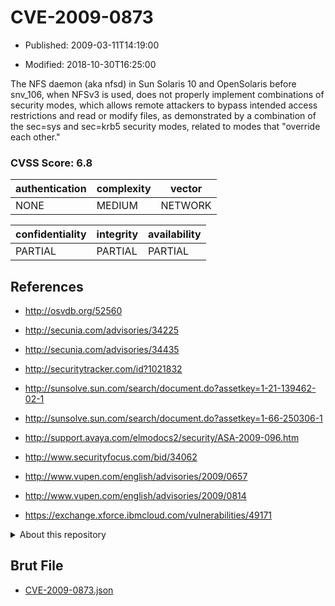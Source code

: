 # CVE-2009-0873

- Published: 2009-03-11T14:19:00

- Modified: 2018-10-30T16:25:00

The NFS daemon (aka nfsd) in Sun Solaris 10 and OpenSolaris before snv_106, when NFSv3 is used, does not properly implement combinations of security modes, which allows remote attackers to bypass intended access restrictions and read or modify files, as demonstrated by a combination of the sec=sys and sec=krb5 security modes, related to modes that "override each other."

### CVSS Score: **6.8**

| authentication | complexity | vector |
| --- | --- | --- |
| NONE | MEDIUM | NETWORK |

| confidentiality | integrity | availability |
| --- | --- | --- |
| PARTIAL | PARTIAL | PARTIAL |

## References

* http://osvdb.org/52560

* http://secunia.com/advisories/34225

* http://secunia.com/advisories/34435

* http://securitytracker.com/id?1021832

* http://sunsolve.sun.com/search/document.do?assetkey=1-21-139462-02-1

* http://sunsolve.sun.com/search/document.do?assetkey=1-66-250306-1

* http://support.avaya.com/elmodocs2/security/ASA-2009-096.htm

* http://www.securityfocus.com/bid/34062

* http://www.vupen.com/english/advisories/2009/0657

* http://www.vupen.com/english/advisories/2009/0814

* https://exchange.xforce.ibmcloud.com/vulnerabilities/49171

<details>
<summary>About this repository</summary> 

  This repository is part of the project [Live Hack CVE](https://github.com/Live-Hack-CVE). Main website can be found [www.live-hack.org](https://www.live-hack.org) 
  
  Made by [Sn0wAlice](https://github.com/Sn0wAlice) for the people that care about security and need to have a feed of the latest CVEs. Hope you enjoy it, don't forget to star the repo and follow me on [Twitter](https://twitter.com/Sn0wAlice) and [Github](https://github.com/Sn0wAlice). And that is my [personnal website](https://www.alice-snow.me/)

  - [Home Page](https://github.com/Live-Hack-CVE)
  - [Framework](https://github.com/Live-Hack-CVE/cve-framework)
  - [CVE database](https://github.com/Live-Hack-CVE/full_database)
  - [Changelog](https://github.com/Live-Hack-CVE/Changelog)
</details>

## Brut File

* [CVE-2009-0873.json](https://raw.githubusercontent.com/Live-Hack-CVE/full_database/main/cves/2009/CVE-2009-0873.json)


